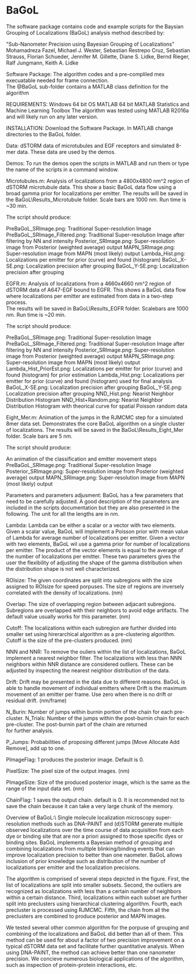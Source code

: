 # BaGoL
The software package contains code and example scripts for the Baysian Grouping of Localizations (BaGoL) analysis method described by: 

"Sub-Nanometer Precision using Bayesian Grouping of Localizations"
Mohamadreza Fazel, Michael J. Wester, Sebastian Restrepo Cruz, Sebastian Strauss, 
Florian Schueder, Jennifer M. Gillette, Diane S. Lidke, Bernd Rieger, Ralf Jungmann, Keith A. Lidke

Software Package:
The algorithm codes and a pre-compliled mex execuatable needed for frame connection.   
The @BaGoL sub-folder contains a MATLAB class definition for the algorithm

REQUIREMENTS:
Windows 64 bit OS
MATLAB 64 bit
MATLAB Statistics and Machine Learning Toolbox
The algorithm was tested using MATLAB R2016a and will likely run on any later version. 

INSTALLATION:
Download the Software Package.
In MATLAB change directories to the BaGoL folder. 

Data:
dSTORM data of microtubules and EGF receptors and simulated 8-mer data. These data are used by the demos. 

Demos: 
To run the demos open the scripts in MATLAB and run them or type the name of the scripts in a command window.

Microtubules.m: 
Analysis of localizations from a 4800x4800 nm^2 region of dSTORM microtubule data. 
This show a basic BaGoL data flow using a broad gamma prior for localizations per emitter. 
The results will be saved in the BaGoL\Results_Microtubule folder. Scale bars are 1000 nm.
Run time is ~30 min. 

The script should produce: 

PreBaGoL_SRImage.png: 	Traditional Super-resolution Image
PreBaGoL_SRImage_Filtered.png:	Traditional Super-resolution Image after filtering by NN and intensity
Posterior_SRImage.png:	Super-resolution image from Posterior (weighted average) output
MAPN_SRImage.png: 	Super-resolution image from MAPN (most likely) output
Lambda_Hist.png:	Localizations per emitter for prior (curve) and found (histogram)
BaGoL_X-SE.png: 	Localization precision after grouping
BaGoL_Y-SE.png: 	Localization precision after grouping

EGFR.m: 
Analysis of localizations from a 4660x4660 nm^2 region of dSTORM data of A647-EGF bound to EGFR.
This shows a BaGoL data flow where localizations per emitter are estimated from data in a two-step process.  
The results will be saved in BaGoL\Results_EGFR folder. Scalebars are 1000 nm.
Run time is ~20 min. 

The script should produce: 

PreBaGoL_SRImage.png: 	Traditional Super-resolution Image
PreBaGoL_SRImage_Filtered.png:	Traditional Super-resolution Image after filtering by NN and intensity
Posterior_SRImage.png:	Super-resolution image from Posterior (weighted average) output
MAPN_SRImage.png: 	Super-resolution image from MAPN (most likely) output
Lambda_Hist_PriorEst.png:	Localizations per emitter for prior (curve) and found (histogram) for prior estimation
Lambda_Hist.png:	Localizations per emitter for prior (curve) and found (histogram) used for final analysis
BaGoL_X-SE.png: 	Localization precision after grouping
BaGoL_Y-SE.png: 	Localization precision after grouping
NND_Hist.png: 		Nearist Neighbor Distribution Histogram
NND_Hist+Random.png:	Nearist Neighbor Distribution Histogram with theorical curve for spatial Poisson random data


Eight_Mer.m: 
Animation of the jumps in the RJMCMC step for a simulated 8mer data set.
Demonstrates the core BaGoL algorithm on a single cluster of localizations.
The results will be saved in the BaGoL\Results_Eight_Mer folder. Scale bars are 5 nm.

The script should produce: 

An animation of the classification and emitter movement steps
PreBaGoL_SRImage.png: 	Traditional Super-resolution Image
Posterior_SRImage.png:	Super-resolution image from Posterior (weighted average) output
MAPN_SRImage.png: 	Super-resolution image from MAPN (most likely) output

Parameters and parameters adjusment:
BaGoL has a few parameters that need to be carefully adjusted. A good description of the parameters are included
in the scripts documentation but they are also presented in the following. The unit for all the lengths are in nm.

Lambda:
Lambda can be either a scalar or a vector with two elements. Given a scalar value, BaGoL will implement a Poisson 
prior with mean value of Lambda for average number of localizations per emitter. Given a vector with two elements,
BaGoL wil use a gamma prior for number of localizations per emitter. The product of the vector elements is equal 
to the average of the number of localizations per emitter. These two parameters gives the user the flexibility of 
adjusting the shape of the gamma distribution when the distribution shape is not well characterized.

ROIsize: 
The given coordinates are split into subregions with the size assigned to ROIsize for speed porpuses. The size of 
regions are inversely correlated with the density of localizations. (nm)

Overlap:
The size of overlapping region between adjacant subregions. Subregions are overlapped with their neighbors to 
avoid edge artifacts. The default value usually works for this parameter. (nm)

Cutoff:
The localizations within each subregion are further divided into smaller set using hirerarchical algorithm as 
a pre-clustering algorithm. Cutoff is the size of the pre-clusters produced. (nm)

NNN and NNR:
To remove the ouliers within the list of localizations, BaGoL implement a nearest neighbor filter. The localizations
with less than NNN neighbors within NNR distance are considered outliers. These can be adjusted by inspecting the 
nearest neighbor distribution of the data.

Drift:
Drift may be presented in the data due to different reasons. BaGoL is able to handle movement of individual emitters
where Drift is the maximum movement of an emitter per frame. Use zero when there is no drift or residual drift. (nm/frame)

N_Burin: 
Number of jumps within burnin portion of the chain for each pre-cluster.
N_Trials: 
Number of the jumps within the post-burnin chain for each pre-cluster. The post-burnin part of the chain are returned  
for further analysis.  

P_Jumps: 
Probabilities of proposing different jumps [Move Allocate Add Remove], add up to one.

PImageFlag:
1 produces the posterior image. Default is 0.

PixelSize: 
The pixel size of the output images. (nm)

PImageSize:
Size of the produced posterior image, which is the same as the range of the input data set. (nm)

ChainFlag:
1 saves the output chain. default is 0. It is recommended not to save the chain because it can take a very large chunk 
of the memory.


Overview of BaGoL:\\
Single molecule localization microscopy super-resolution methods such as DNA-PAINT and (d)STORM generate multiple observed 
localizations over the time course of data acquisition from each dye or binding site that are nor a priori assigned to 
those specific dyes or binding sites. BaGoL implements a Bayesian method of grouping and combining localizations from 
multiple blinking/binding events that can improve localization precision to better than one naometer. BaGoL allows 
inclusion of prior knowledge such as distribution of the number of localizations per emitter and the localization precisions.

The algorithm is comprised of several steps depicted in the figure. First, the list of localizations are split into smaller
subsets. Second, the outliers are recognized as localizations with less than a certain number of neighbors within a certain 
distance. Third, localizations within each subset are further split into preclusters using hierarchical clustering 
algorithm. Fourth, each precluster is processed using RJMCMC. Fifth, the chain from all the preclusters are combined to 
produce posterior and MAPN images.

We tested several other common algorithm for the porpuse of grouping and combining of the localizations and BaGoL did better
than all of them. This method can be used for about a factor of two precision improvement on a typical dSTORM data set and
facilitate further quantitative analysis. When using DNA-PAINT, the method can achieve better than one nanometer precision.
We concieve numerous biological applications of the algorithm, such as inspection of protein-protein interactions, etc. 



